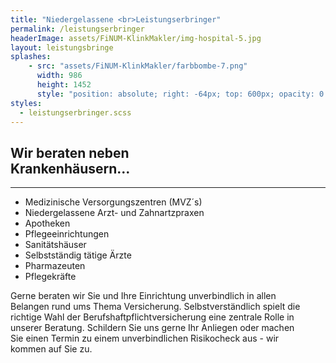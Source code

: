 ```yaml
---
title: "Niedergelassene <br>Leistungserbringer"
permalink: /leistungserbringer
headerImage: assets/FiNUM-KlinkMakler/img-hospital-5.jpg
layout: leistungsbringe
splashes:
    - src: "assets/FiNUM-KlinkMakler/farbbombe-7.png"
      width: 986
      height: 1452
      style: "position: absolute; right: -64px; top: 600px; opacity: 0.75;"
styles:
  - leistungserbringer.scss
---
```


## Wir beraten neben <br>Krankenhäusern...
---

- Medizinische Versorgungszentren (MVZ´s)
- Niedergelassene Arzt- und Zahnartzpraxen
- Apotheken
- Pflegeeinrichtungen
- Sanitätshäuser
- Selbstständig tätige Ärzte
- Pharmazeuten
- Pflegekräfte


Gerne beraten wir Sie und Ihre Einrichtung unverbindlich in allen <br>
Belangen rund ums Thema Versicherung. Selbstverständlich spielt die <br>
richtige Wahl der Berufshaftpflichtversicherung eine zentrale Rolle in <br>
unserer Beratung. Schildern Sie uns gerne Ihr Anliegen oder machen <br>
Sie einen Termin zu einem unverbindlichen Risikocheck aus - wir <br>
kommen auf Sie zu.
